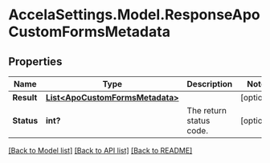 # AccelaSettings.Model.ResponseApoCustomFormsMetadata
## Properties

Name | Type | Description | Notes
------------ | ------------- | ------------- | -------------
**Result** | [**List&lt;ApoCustomFormsMetadata&gt;**](ApoCustomFormsMetadata.md) |  | [optional] 
**Status** | **int?** | The return status code. | [optional] 

[[Back to Model list]](../README.md#documentation-for-models) [[Back to API list]](../README.md#documentation-for-api-endpoints) [[Back to README]](../README.md)

